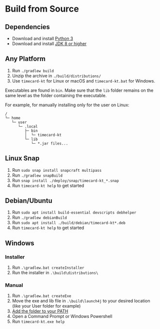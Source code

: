 # Build from Source

## Dependencies
- Download and install [Python 3](https://www.python.org/downloads/)
- Download and install [JDK 8 or higher](https://www.oracle.com/java/technologies/downloads/#java17)

## Any Platform
1. Run `./gradlew build`
2. Unzip the archive in `./build/distributions/`
3. Use `timecard-kt` for Linux or macOS and `timecard-kt.bat` for Windows.

Executables are found in `bin`. Make sure that the `lib` folder remains on the same level as the folder containing the executable.

For example, for manually installing only for the user on Linux:

```
/
└─ home
   └─ user
      └─ .local
         ├─ bin
         │  └─ timecard-kt
         └─ lib
            └─ *.jar files...
```

## Linux Snap
1. Run `sudo snap install snapcraft multipass`
2. Run `./gradlew snapBuild`
3. Run `snap install ./deploy/snap/timecard-kt_*.snap`
4. Run `timecard-kt help` to get started

## Debian/Ubuntu
1. Run `sudo apt install build-essential devscripts debhelper`
2. Run `./gradlew debianBuild`
3. Run `sudo apt install ./build/debian/timecard-kt*.deb`
4. Run `timecard-kt help` to get started

## Windows

### Installer
1. Run `.\gradlew.bat createInstaller`
2. Run the installer in `.\build\distributions\`

### Manual
1. Run `.\gradlew.bat createExe`
2. Move the exe and lib file in `.\build\launch4j` to your desired location (like your User folder for example)
3. [Add the folder to your PATH](https://www.architectryan.com/2018/03/17/add-to-the-path-on-windows-10/)
4. Open a Command Prompt or Windows Powershell
5. Run `timecard-kt.exe help`
